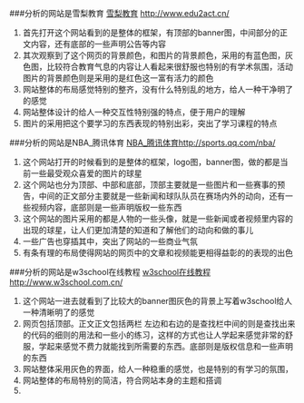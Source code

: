 ###分析的网站是雪梨教育
[雪梨教育](http://www.edu2act.cn/)  http://www.edu2act.cn/

1. 首先打开这个网站看到的是整体的框架，有顶部的banner图，中间部分的正文内容，还有底部的一些声明公告等内容
2. 其次观察到了这个网页的背景颜色，和图片的背景颜色，采用的有蓝色图，灰色图，比较符合教育气息的内容让人看起来很舒服也特别的有学术氛围，活动图片的背景颜色则是采用的是红色这一富有活力的颜色
3. 网站整体的布局感觉特别的整齐，没有什么特别乱的地方，给人一种干净明了的感觉
4. 网站整体设计的给人一种交互性特别强的特点，便于用户的理解
5. 图片的采用把这个要学习的东西表现的特别出彩，突出了学习课程的特点
 
###分析的网站是NBA_腾讯体育
[NBA_腾讯体育](http://sports.qq.com/nba/)http://sports.qq.com/nba/
1. 这个网站打开的时候看到的是整体的框架，logo图，banner图，做的都是当前一些最受观众喜爱的图片的球星
2. 这个网站也分为顶部、中部和底部，顶部主要就是一些图片和一些赛事的预告，中间的正文部分主要就是一些新闻和球队队员在赛场内外的动向，还有一些视频内容，底部则是一些声明版权一些东西
3. 这个网站的图片采用的都是人物的一些头像，就是一些新闻或者视频里内容的出现的球星，让人们更加清楚的知道和了解他们的动向和做的事儿
4. 一些广告也穿插其中，突出了网站的一些商业气氛
5. 有条有理的布局使得网站的网页中的文章和视频能更相得益彰的的表现的出色
 

###分析的网站是w3school在线教程
[w3school在线教程](http://www.w3school.com.cn/)http://www.w3school.com.cn/
1. 这个网站一进去就看到了比较大的banner图灰色的背景上写着w3school给人一种清晰明了的感觉
2. 网页包括顶部。正文正文包括两栏 左边和右边的是查找栏中间的则是查找出来的代码的细则的用法和一些小的练习，这样的方式也让人学起来感觉非常的舒服，学起来感觉不费力就能找到所需要的东西。底部则是版权信息和一些声明的东西
3. 网站整体采用灰色的界面，给人一种稳重的感觉，也是特别的有学习的氛围，
4. 网站整体的布局特别的简洁，符合网站本身的主题和搭调
5.    



